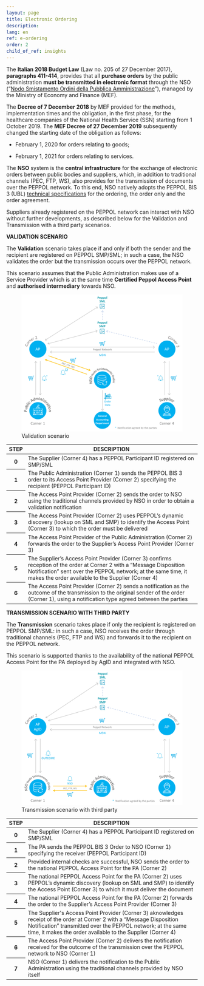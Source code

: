 ```yaml
---
layout: page
title: Electronic Ordering
description:
lang: en
ref: e-ordering
order: 2
child_of_ref: insights
---
```


The **Italian 2018 Budget Law** (Law no. 205 of 27 December 2017), **paragraphs
411-414**, provides that all **purchase orders** by the public administration
**must be transmitted in electronic format** through the NSO (“[Nodo
Smistamento Ordini della Pubblica
Amministrazione](http://www.rgs.mef.gov.it/VERSIONE-I/e_government/amministrazioni_pubbliche/acquisti_pubblici_in_rete_apir/nodo_di_smistamento_degli_ordini_di_acquisto_delle_amministrazioni_pubbliche_nso/)”),
managed by the Ministry of Economy and Finance (MEF).

The **Decree of 7 December 2018** by MEF provided for the methods,
implementation times and the obligation, in the first phase, for the healthcare
companies of the National Health Service (SSN) starting from 1 October 2019. The
**MEF Decree of 27 December 2019** subsequently changed the starting date of the
obligation as follows:

-   February 1, 2020 for orders relating to goods;

-   February 1, 2021 for orders relating to services.

The **NSO** system is the **central infrastructure** for the exchange of
electronic orders between public bodies and suppliers, which, in addition to
traditional channels (PEC, FTP, WS), also provides for the transmission of
documents over the PEPPOL network. To this end, NSO natively adopts the PEPPOL
BIS 3 (UBL) [technical specifications](https://peppol-docs.agid.gov.it/) for
the ordering, the order only and the order agreement.

Suppliers already registered on the PEPPOL network can interact with NSO without
further developments, as described below for the Validation and Transmission
with a third party scenarios.

**VALIDATION SCENARIO**

The **Validation** scenario takes place if and only if both the sender and the
recipient are registered on PEPPOL SMP/SML; in such a case, the NSO validates
the order but the transmission occurs over the PEPPOL network.

This scenario assumes that the Public Administration makes use of a Service
Provider which is at the same time **Certified Peppol Access Point** and
**authorised intermediary** towards NSO.

<figure class="figure">
  <img src="/assets/images/e-ordering-1-en.png" class="figure-img img-fluid rounded" alt="Validation scenario">
  <figcaption class="figure-caption text-center">Validation scenario</figcaption>
</figure>

<table class="table table-striped">
  <thead>
    <tr>
      <th scope="col">STEP</th>
      <th scope="col">DESCRIPTION</th>
    </tr>
  </thead>
  <tbody>
    <tr>
      <th scope="row">0</th>
      <td>The Supplier (Corner 4) has a PEPPOL Participant ID registered on SMP/SML</td>
    </tr>
    <tr>
      <th scope="row">1</th>
      <td>The Public Administration (Corner 1) sends the PEPPOL BIS 3 order to its Access Point Provider (Corner 2) specifying the recipient (PEPPOL Participant ID)</td>
    </tr>
    <tr>
      <th scope="row">2</th>
      <td>The Access Point Provider (Corner 2) sends the order to NSO using the traditional channels provided by NSO in order to obtain a validation notification</td>
    </tr>
    <tr>
      <th scope="row">3</th>
      <td>The Access Point Provider (Corner 2) uses PEPPOL’s dynamic discovery (lookup on SML and SMP) to identify the Access Point (Corner 3) to which the order must be delivered</td>
    </tr>
    <tr>
      <th scope="row">4</th>
      <td>The Access Point Provider of the Public Administration (Corner 2) forwards the order to the Supplier’s Access Point Provider (Corner 3)</td>
    </tr>
    <tr>
      <th scope="row">5</th>
      <td>The Supplier’s Access Point Provider (Corner 3) confirms reception of the order at Corner 2 with a “Message Disposition Notification” sent over the PEPPOL network; at the same time, it makes the order available to the Supplier (Corner 4)</td>
    </tr>
    <tr>
      <th scope="row">6</th>
      <td>The Access Point Provider (Corner 2) sends a notification as the outcome of the transmission to the original sender of the order (Corner 1), using a notification type agreed between the parties</td>
    </tr>
  </tbody>
</table>

**TRANSMISSION SCENARIO WITH THIRD PARTY**

The **Transmission** scenario takes place if only the recipient is registered
on PEPPOL SMP/SML: in such a case, NSO receives the order through traditional
channels (PEC, FTP and WS) and forwards it to the recipient on the PEPPOL
network.

This scenario is supported thanks to the availability of the national PEPPOL
Access Point for the PA deployed by AgID and integrated with NSO.

<figure class="figure">
  <img src="/assets/images/e-ordering-2-en.png" class="figure-img img-fluid rounded" alt="Transmission scenario with third party">
  <figcaption class="figure-caption text-center">Transmission scenario with third party</figcaption>
</figure>

<table class="table table-striped">
  <thead>
    <tr>
      <th scope="col">STEP</th>
      <th scope="col">DESCRIPTION</th>
    </tr>
  </thead>
  <tbody>
    <tr>
      <th scope="row">0</th>
      <td>The Supplier (Corner 4) has a PEPPOL Participant ID registered on SMP/SML</td>
    </tr>
    <tr>
      <th scope="row">1</th>
      <td>The PA sends the PEPPOL BIS 3 Order to NSO (Corner 1) specifying the receiver (PEPPOL Participant ID)</td>
    </tr>
    <tr>
      <th scope="row">2</th>
      <td>Provided internal checks are successful, NSO sends the order to the national PEPPOL Access Point for the PA (Corner 2)</td>
    </tr>
    <tr>
      <th scope="row">3</th>
      <td>The national PEPPOL Access Point for the PA (Corner 2) uses PEPPOL’s dynamic discovery (lookup on SML and SMP) to identify the Access Point (Corner 3) to which it must deliver the document</td>
    </tr>
    <tr>
      <th scope="row">4</th>
      <td>The national PEPPOL Access Point for the PA (Corner 2) forwards the order to the Supplier’s Access Point Provider (Corner 3)</td>
    </tr>
    <tr>
      <th scope="row">5</th>
      <td>The Supplier's Access Point Provider (Corner 3) aknowledges receipt of the order at Corner 2 with a “Message Disposition Notification” transmitted over the PEPPOL network; at the same time, it makes the order available to the Supplier (Corner 4)</td>
    </tr>
    <tr>
      <th scope="row">6</th>
      <td>The Access Point Provider (Corner 2) delivers the notification received for the outcome of the transmission over the PEPPOL network to NSO (Corner 1)</td>
    </tr>
    <tr>
      <th scope="row">7</th>
      <td>NSO (Corner 1) delivers the notification to the Public Administration using the traditional channels provided by NSO itself</td>
    </tr>
  </tbody>
</table>
